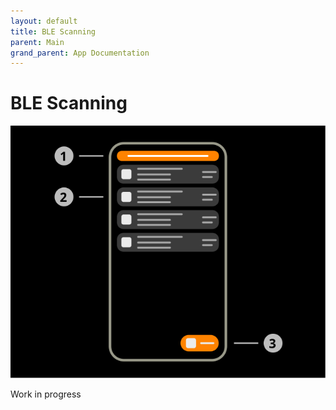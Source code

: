 ```yaml
---
layout: default
title: BLE Scanning
parent: Main
grand_parent: App Documentation
---
```


# BLE Scanning

![BLE Scanning Scheme](../images/main_ble_scanning.svg)

Work in progress
